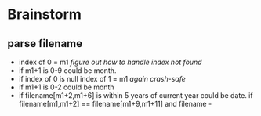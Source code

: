 # Brainstorm

## parse filename

- index of 0 = m1 *figure out how to handle index not found*
- if m1+1 is 0-9 could be month.
- if index of 0 is null index of 1 = m1 *again crash-safe*
- if m1+1 is 0-2 could be month
- if filename[m1+2,m1+6] is within 5 years of current year could be date.
if filename[m1,m1+2] == filename[m1+9,m1+11] and filename -
